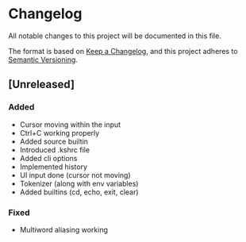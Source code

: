 # Changelog

All notable changes to this project will be documented in this file.

The format is based on [Keep a Changelog](https://keepachangelog.com/en/1.1.0/), and this project adheres to [Semantic Versioning](https://semver.org/spec/v2.0.0.html).


## [Unreleased]

### Added

- Cursor moving within the input
- Ctrl+C working properly
- Added source builtin
- Introduced .kshrc file
- Added cli options
- Implemented history
- UI input done (cursor not moving)
- Tokenizer (along with env variables)
- Added builtins (cd, echo, exit, clear)

### Fixed

- Multiword aliasing working



